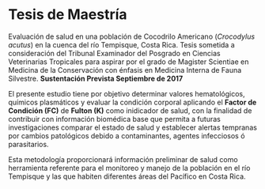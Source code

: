 # Tesis de Maestría
Evaluación de salud en una población de Cocodrilo Americano (*Crocodylus acutus*) en la cuenca del río Tempisque, Costa Rica. 
Tesis sometida a consideración del Tribunal Examinador del Posgrado en Ciencias Veterinarias Tropicales para aspirar por el grado de Magister Scientiae en Medicina de la Conservación con énfasis en Medicina Interna de Fauna Silvestre.
**Sustentación Prevista Septiembre de 2017**

El presente estudio tiene por objetivo determinar valores hematológicos, químicos plasmáticos y evaluar la condición corporal aplicando el **Factor de Condición (FC)** de **Fulton (K)** como inidicador de salud, con la finalidad de contribuir con información biomédica base que permita a futuras investigaciones comparar el estado de salud y establecer alertas tempranas por cambios patológicos
debido a contaminantes, agentes infecciosos ó parasitarios.

Esta metodología proporcionará información preliminar de salud como herramienta referente para el monitoreo y manejo de la población en el río Tempisque y las que habiten diferentes áreas del Pacífico en Costa Rica.
